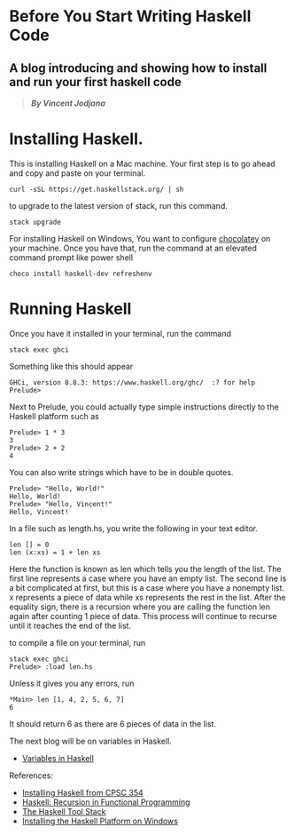 # Before You Start Writing Haskell Code
## A blog introducing and showing how to install and run your first haskell code
> __*By Vincent Jodjana*__

# Installing Haskell.
This is installing Haskell on a Mac machine. Your first step is to go ahead and copy and paste on your terminal.

    curl -sSL https://get.haskellstack.org/ | sh

to upgrade to the latest version of stack, run this command.

    stack upgrade

For installing Haskell on Windows, 
You want to configure [chocolatey](https://chocolatey.org/install) on your machine.
Once you have that, run the command at an elevated command prompt like power shell

    choco install haskell-dev refreshenv

# Running Haskell
Once you have it installed in your terminal, run the command

    stack exec ghci

Something like this should appear

    GHCi, version 8.8.3: https://www.haskell.org/ghc/  :? for help
    Prelude>

Next to Prelude, you could actually type simple instructions directly to the Haskell platform such as

    Prelude> 1 * 3
    3
    Prelude> 2 + 2
    4

You can also write strings which have to be in double quotes.

    Prelude> "Hello, World!"
    Hello, World!
    Prelude> "Hello, Vincent!"
    Hello, Vincent!

In a file such as length.hs, you write the following in your text editor.

    len [] = 0
    len (x:xs) = 1 + len xs

Here the function is known as len which tells you the length of the list.
The first line represents a case where you have an empty list. The second
line is a bit complicated at first, but this is a case where you have a
nonempty list. x represents a piece of data while xs represents the rest
in the list. After the equality sign, there is a recursion where you are
calling the function len again after counting 1 piece of data. This process
will continue to recurse until it reaches the end of the list.

to compile a file on your terminal, run

    stack exec ghci
    Prelude> :load len.hs
 
 Unless it gives you any errors, run

    *Main> len [1, 4, 2, 5, 6, 7]
    6

It should return 6 as there are 6 pieces of data in the list.

The next blog will be on variables in Haskell.
- [Variables in Haskell]()

References:
- [Installing Haskell from CPSC 354](https://hackmd.io/@alexhkurz/Hk86XnCzD)
- [Haskell: Recursion in Functional Programming](https://hackmd.io/@alexhkurz/H1jUka4Gv)
- [The Haskell Tool Stack](https://docs.haskellstack.org/en/stable/README/)
- [Installing the Haskell Platform on Windows](https://www.haskell.org/platform/windows.html)






